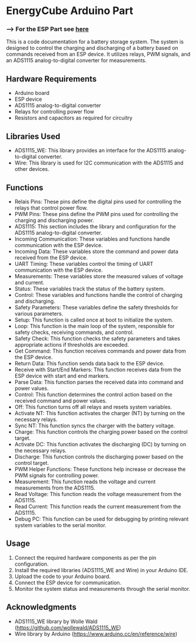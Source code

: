 # EnergyCube Arduino Part

### -–> For the ESP Part see [here](https://github.com/PaulusElektrus/EnergyCube-ESP)

This is a code documentation for a battery storage system. The system is designed to control the charging and discharging of a battery based on commands received from an ESP device. It utilizes relays, PWM signals, and an ADS1115 analog-to-digital converter for measurements.

## Hardware Requirements

- Arduino board
- ESP device
- ADS1115 analog-to-digital converter
- Relays for controlling power flow
- Resistors and capacitors as required for circuitry

## Libraries Used

- ADS1115_WE: This library provides an interface for the ADS1115 analog-to-digital converter.
- Wire: This library is used for I2C communication with the ADS1115 and other devices.

## Functions

- Relais Pins: These pins define the digital pins used for controlling the relays that control power flow.
- PWM Pins: These pins define the PWM pins used for controlling the charging and discharging power.
- ADS1115: This section includes the library and configuration for the ADS1115 analog-to-digital converter.
- Incoming Communication: These variables and functions handle communication with the ESP device.
- Incoming Data: These variables store the command and power data received from the ESP device.
- UART Timing: These variables control the timing of UART communication with the ESP device.
- Measurements: These variables store the measured values of voltage and current.
- Status: These variables track the status of the battery system.
- Control: These variables and functions handle the control of charging and discharging.
- Safety Parameters: These variables define the safety thresholds for various parameters.
- Setup: This function is called once at boot to initialize the system.
- Loop: This function is the main loop of the system, responsible for safety checks, receiving commands, and control.
- Safety Check: This function checks the safety parameters and takes appropriate actions if thresholds are exceeded.
- Get Command: This function receives commands and power data from the ESP device.
- Return Data: This function sends data back to the ESP device.
- Receive with Start/End Markers: This function receives data from the ESP device with start and end markers.
- Parse Data: This function parses the received data into command and power values.
- Control: This function determines the control action based on the received command and power values.
- Off: This function turns off all relays and resets system variables.
- Activate NT: This function activates the charger (NT) by turning on the necessary relays.
- Sync NT: This function syncs the charger with the battery voltage.
- Charge: This function controls the charging power based on the control target.
- Activate DC: This function activates the discharging (DC) by turning on the necessary relays.
- Discharge: This function controls the discharging power based on the control target.
- PWM Helper Functions: These functions help increase or decrease the PWM signals for controlling power.
- Measurement: This function reads the voltage and current measurements from the ADS1115.
- Read Voltage: This function reads the voltage measurement from the ADS1115.
- Read Current: This function reads the current measurement from the ADS1115.
- Debug PC: This function can be used for debugging by printing relevant system variables to the serial monitor.

## Usage

1. Connect the required hardware components as per the pin configuration.
2. Install the required libraries (ADS1115_WE and Wire) in your Arduino IDE.
3. Upload the code to your Arduino board.
4. Connect the ESP device for communication.
5. Monitor the system status and measurements through the serial monitor.

## Acknowledgments

- ADS1115_WE library by Wolle Wald (https://github.com/wollewald/ADS1115_WE)
- Wire library by Arduino (https://www.arduino.cc/en/reference/wire)